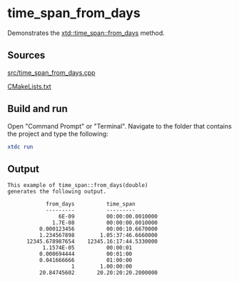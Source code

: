 # time_span_from_days

Demonstrates the [xtd::time_span::from_days](https://gammasoft71.github.io/xtd/reference_guides/latest/structxtd_1_1time__span.html#a8417d7db7bed884f491005bccf2bb786) method.

## Sources

[src/time_span_from_days.cpp](src/time_span_from_days.cpp)

[CMakeLists.txt](CMakeLists.txt)

## Build and run

Open "Command Prompt" or "Terminal". Navigate to the folder that contains the project and type the following:

```cmake
xtdc run
```

## Output

```
This example of time_span::from_days(double)
generates the following output.

            from_days          time_span
            ---------          ---------
                6E-09          00:00:00.0010000
              1.7E-08          00:00:00.0010000
          0.000123456          00:00:10.6670000
          1.234567898        1.05:37:46.6660000
      12345.678987654    12345.16:17:44.5330000
           1.1574E-05          00:00:01        
          0.000694444          00:01:00        
          0.041666666          01:00:00        
                    1        1.00:00:00        
          20.84745602       20.20:20:20.2000000
```
